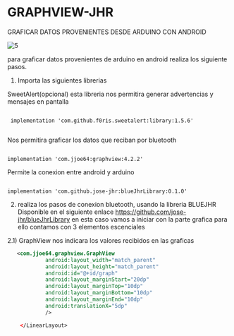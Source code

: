 # GRAPHVIEW-JHR
GRAFICAR  DATOS PROVENIENTES DESDE ARDUINO CON ANDROID


![5](https://user-images.githubusercontent.com/66834393/177058447-7d51e8c5-ab95-44dd-8a31-81ef6b10263a.png)

para graficar datos provenientes de arduino en android realiza los siguiente pasos.



1) Importa las siguientes librerias

SweetAlert(opcional) esta libreria nos permitira generar advertencias y mensajes en pantalla

```

 implementation 'com.github.f0ris.sweetalert:library:1.5.6'
 
```

Nos permitira graficar los datos que reciban por bluetooth

```

implementation 'com.jjoe64:graphview:4.2.2'

```

Permite la conexion entre android y arduino

```

implementation 'com.github.jose-jhr:blueJhrLibrary:0.1.0'

```

2) realiza los pasos de conexion bluetooth, usando la libreria BLUEJHR Disponible en el siguiente enlace https://github.com/jose-jhr/blueJhrLibrary
en esta caso vamos a iniciar con la parte grafica para ello contamos con 3 elementos escenciales 

2.1) GraphView nos indicara los valores recibidos en las graficas 
```xml
   <com.jjoe64.graphview.GraphView
            android:layout_width="match_parent"
            android:layout_height="match_parent"
            android:id="@+id/graph"
            android:layout_marginStart="20dp"
            android:layout_marginTop="10dp"
            android:layout_marginBottom="10dp"
            android:layout_marginEnd="10dp"
            android:translationX="5dp"
            />

    </LinearLayout>
```


